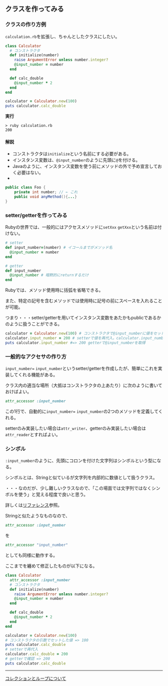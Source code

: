## クラスを作ってみる

### クラスの作り方例
`calculation.rb`を拡張し、ちゃんとしたクラスにしたい。

```ruby
class Calculator
  # コンストラクタ
  def initialize(number)
    raise ArgumentError unless number.integer?
    @input_number = number
  end

  def calc_double
    @input_number * 2
  end
end

calculator = Calculator.new(100)
puts calculator.calc_double
```

**実行**

```dos
> ruby calculation.rb
200
```

#### 解説
* コンストラクタは`initialize`という名前にする必要がある。
* インスタンス変数は、`@input_number`のように先頭に`@`を付ける。
* Javaのように、インスタンス変数を使う前にメソッドの外で予め宣言しておく必要はない。
* 
```java
public class Foo {
    private int number; // ← これ
    public void anyMethod(){...}
}
```

### setter/getterを作ってみる
Rubyの世界では、一般的にはアクセスメソッドに`setXxx` `getXxx`という名前は付けない。

```ruby
# setter
def input_number=(number) # イコールまでがメソッド名
  @input_number = number
end

# getter
def input_number
  @input_number # 暗黙的にreturnするだけ
end
```

Rubyでは、メソッド使用時に括弧を省略できる。

また、特定の記号を含むメソッドでは使用時に記号の前にスペースを入れることが可能。

つまり・・・setter/getterを用いてインスタンス変数をあたかもpublicであるかのように扱うことができる。

```ruby
calculator = Calculator.new(100) # コンストラクタで@input_numberに値をセット
calculator.input_number = 200 # setterで値を再代入。calculator.input_number=(200)の省略形
puts calculator.input_number #=> 200 getterで@input_numberを取得
```

### 一般的なアクセサの作り方
`input_number=` `input_number`というsetter/getterを作成したが、簡単にこれを実装してくれる機能がある。

クラス内の適当な場所（大抵はコンストラクタの上あたり）に次のように書いておけばよい。
```ruby
attr_accessor :input_number
```

この1行で、自動的に`input_number=` `input_number`の2つのメソッドを定義してくれる。

setterのみ実装したい場合は`attr_writer`、getterのみ実装したい場合は`attr_reader`とすればよい。

### シンボル
`:input_number`のように、先頭にコロンを付けた文字列はシンボルという型になる。

シンボルとは、Stringと似ているが文字列を内部的に数値として扱うクラス。

・・・なのだが、少し難しいクラスなので、「この場面では文字列ではなくシンボルを使う」と覚える程度で良いと思う。

詳しくは[リファレンス](http://docs.ruby-lang.org/ja/2.2.0/class/Symbol.html)参照。

Stringと似たようなものなので、
```ruby
attr_accessor :input_number
```
を
```ruby
attr_accessor "input_number"
```
としても同様に動作する。

ここまでを纏めて修正したものが以下になる。
```ruby
class Calculator
  attr_accessor :input_number
  # コンストラクタ
  def initialize(number)
    raise ArgumentError unless number.integer?
    @input_number = number
  end

  def calc_double
    @input_number * 2
  end
end

calculator = Calculator.new(100)
# コンストラクタの引数でセットした値 => 100
puts calculator.calc_double
# setterで再代入
calculator.calc_double = 200
# getterで確認 => 200
puts calculator.calc_double
```


----

[コレクションとループについて](06_collection_loop.md)
